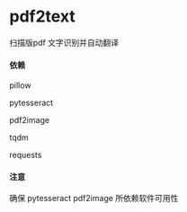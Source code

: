 # pdf2text
扫描版pdf 文字识别并自动翻译


#### 依赖
pillow

pytesseract

pdf2image

tqdm

requests


#### 注意
确保
pytesseract
pdf2image 
所依赖软件可用性
